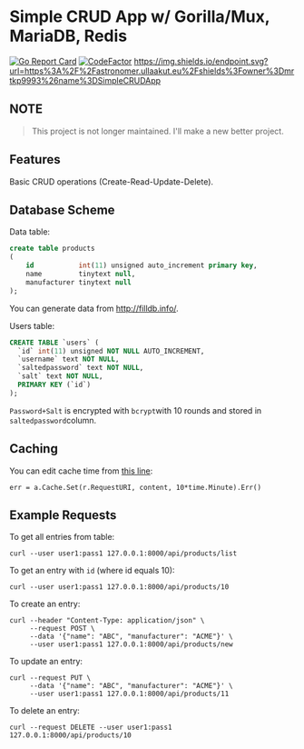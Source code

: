 # Simple CRUD App w/ Gorilla/Mux, MariaDB, Redis
[![Go Report Card](https://goreportcard.com/badge/github.com/mrtkp9993/SimpleCRUDApp)](https://goreportcard.com/report/github.com/mrtkp9993/SimpleCRUDApp)
[![CodeFactor](https://www.codefactor.io/repository/github/mrtkp9993/simplecrudapp/badge)](https://www.codefactor.io/repository/github/mrtkp9993/simplecrudapp)
https://img.shields.io/endpoint.svg?url=https%3A%2F%2Fastronomer.ullaakut.eu%2Fshields%3Fowner%3Dmrtkp9993%26name%3DSimpleCRUDApp

## NOTE

> This project is not longer maintained. I'll make a new better project.

## Features 

Basic CRUD operations (Create-Read-Update-Delete).

## Database Scheme

Data table:

```sql
create table products
(
    id           int(11) unsigned auto_increment primary key,
    name         tinytext null,
    manufacturer tinytext null
);
```

You can generate data from http://filldb.info/.

Users table:

```sql
CREATE TABLE `users` (
  `id` int(11) unsigned NOT NULL AUTO_INCREMENT,
  `username` text NOT NULL,
  `saltedpassword` text NOT NULL,
  `salt` text NOT NULL,
  PRIMARY KEY (`id`)
);
```

````Password+Salt```` is encrypted with ``bcrypt``with 10 rounds and stored in ``saltedpassword``column.

## Caching 

You can edit cache time from [this line](https://github.com/mrtkp9993/SimpleCRUDApp/blob/master/app.go#L204):

```
err = a.Cache.Set(r.RequestURI, content, 10*time.Minute).Err()
```

## Example Requests

To get all entries from table:
```
curl --user user1:pass1 127.0.0.1:8000/api/products/list
```

To get an entry with `id` (where id equals 10):
```
curl --user user1:pass1 127.0.0.1:8000/api/products/10
```

To create an entry:
```
curl --header "Content-Type: application/json" \
     --request POST \
     --data '{"name": "ABC", "manufacturer": "ACME"}' \
	 --user user1:pass1 127.0.0.1:8000/api/products/new
```

To update an entry:
```
curl --request PUT \ 
     --data '{"name": "ABC", "manufacturer": "ACME"}' \ 
     --user user1:pass1 127.0.0.1:8000/api/products/11
```

To delete an entry:
```
curl --request DELETE --user user1:pass1 127.0.0.1:8000/api/products/10
```

